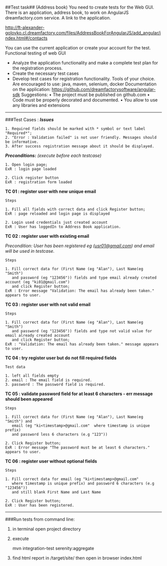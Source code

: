 ##Test task##
(Address book)
You need to create tests for the Web GUI. There is an application, address
book, to work on AngularJS dreamfactory.com service. A link to the application.

http://ft-alexander-golovko.cl.dreamfactory.com/files/AddressBookForAngularJS/add_angular/index.html#/contacts

You can use the current application or create your account for the test.
Functional testing of web GUI
- Analyze the application functionality and make a complete test plan for the
registration process.
- Create the necessary test cases
- Develop test cases for registration functionality.
Tools of your choice.
Are encouraged to use: java, maven, selenium, docker
Documentation on the application:
https://github.com/dreamfactorysoftware/angular-sdk
Suggestions:
• The project must be published on github.com
• Code must be properly decorated and documented.
• You allow to use any libraries and extensions

---

###Test Cases :
_**Issues**_

    1. Required fields should be marked with * symbol or text label "Required*";
    2. "Error : Validation failed" is not user friendly. Messages should be informative.
    3. After success registration message about it should be displayed.

**_Preconditions:_**
_(execute before each testcase)_

    1. Open login page;
    ExR : login page loaded

    2. Click register button
    ExR : registration form loaded

**TC 01 : register user with new unique email**

    Steps

    1. Fill all fields with correct data and click Register button;
    ExR : page reloaded and login page is displayed

    2. Login used credentials just created account
    ExR : User has loggedIn to Address Book application.

**TC 02 : register user with existing email**

   _Precondition:_
_User has been registered eg (usr01@gmail.com) and email will be used in testcase._

    Steps

    1. Fill correct data for (First Name (eg "Alan"), Last Name(eg "Smith")
       and password (eg "123456")) fields and type email already created account (eg "ki01@gmail.com")
       and click Register button;
    ExR : Error message "Validation: The email has already been taken." appears to user.

**TC 03 : register user with not valid email**

    Steps

    1. Fill correct data for (First Name (eg "Alan"), Last Name(eg "Smith")
       and password (eg "123456")) fields and type not valid value for email already created account
       and click Register button;
    ExR : "Validation: The email has already been taken." message appears to user.

**TC 04 : try register user but do not fill required fields**

    Test data

    1. left all fields empty
    2. email : The email field is required.
    3. password : The password field is required.

**TC 05 : validate password field for at least 6 characters - err message should been appeared**

    Steps

    1. Fill correct data for (First Name (eg "Alan"), Last Name(eg "Smith") and
       email (eg "ki<timestamp>@gmail.com"  where timestamp is unique prefix)
       and password less 6 characters (e.g "123"))

    2. Click Register button;
    ExR : Error message "The password must be at least 6 characters." appears to user.

**TC 06 : register user without optional fields**

    Steps

    1. Fill correct data for email (eg "ki<timestamp>@gmail.com"
       where timestamp is unique prefix) and password 6 characters (e.g "123456"))
       and still blank First Name and Last Name

    2. Click Register button;
    ExR : User has been registered.

---

###Run tests from command line:

1) in terminal open project directory

2) execute

    mvn integration-test serenity:aggregate

3) find html report in /target/site/ then open in browser index.html